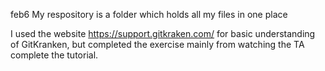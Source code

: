 feb6
My respository is a folder which holds all my files in one place

I used the website https://support.gitkraken.com/ for basic understanding of GitKranken, but completed the exercise mainly from watching the TA complete the tutorial.